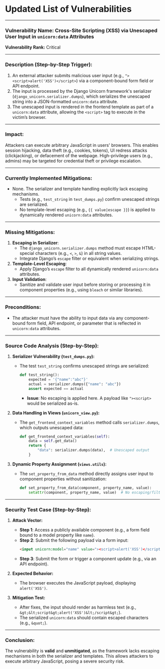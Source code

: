 # Updated List of Vulnerabilities

---

### **Vulnerability Name:** Cross-Site Scripting (XSS) via Unescaped User Input in `unicorn:data` Attributes
**Vulnerability Rank:** Critical

---

### Description (Step-by-Step Trigger):
1. An external attacker submits malicious user input (e.g., `"><script>alert('XSS')</script>`) via a component-bound form field or API endpoint.
2. The input is processed by the Django Unicorn framework's serializer (`django_unicorn.serializer.dumps`), which serializes the unescaped string into a JSON-formatted `unicorn:data` attribute.
3. The unescaped input is rendered in the frontend template as part of a `unicorn:data` attribute, allowing the `<script>` tag to execute in the victim’s browser.

---

### Impact:
Attackers can execute arbitrary JavaScript in users' browsers. This enables session hijacking, data theft (e.g., cookies, tokens), UI redress attacks (clickjacking), or defacement of the webpage. High-privilege users (e.g., admins) may be targeted for credential theft or privilege escalation.

---

### Currently Implemented Mitigations:
- None. The serializer and template handling explicitly lack escaping mechanisms.
  - Tests (e.g., `test_string` in `test_dumps.py`) confirm unescaped strings are serialized.
  - No template-level escaping (e.g., `{{ value|escape }}`) is applied to dynamically rendered `unicorn:data` attributes.

---

### Missing Mitigations:
1. **Escaping in Serializer**:
   - The `django_unicorn.serializer.dumps` method must escape HTML-special characters (e.g., `<`, `>`, `&`) in all string values.
   - Integrate Django’s `escape` filter or equivalent when serializing strings.
2. **Template-Level Escaping**:
   - Apply Django’s `escape` filter to all dynamically rendered `unicorn:data` attributes.
3. **Input Validation**:
   - Sanitize and validate user input before storing or processing it in component properties (e.g., using `bleach` or similar libraries).

---

### Preconditions:
- The attacker must have the ability to input data via any component-bound form field, API endpoint, or parameter that is reflected in `unicorn:data` attributes.

---

### Source Code Analysis (Step-by-Step):
1. **Serializer Vulnerability (`test_dumps.py`):**
   - The test `test_string` confirms unescaped strings are serialized:
     ```python
     def test_string():
         expected = '{"name":"abc"}'
         actual = serializer.dumps({"name": "abc"})
         assert expected == actual
     ```
     - **Issue**: No escaping is applied here. A payload like `"><script>` would be serialized as-is.

2. **Data Handling in Views (`unicorn_view.py`):**
   - The `get_frontend_context_variables` method calls `serializer.dumps`, which outputs unescaped data:
     ```python
     def get_frontend_context_variables(self):
         data = self.get_data()
         return {
             "data": serializer.dumps(data),  # Unescaped output
         }
     ```

3. **Dynamic Property Assignment (`views.utils`):**
   - The `set_property_from_data` method directly assigns user input to component properties without sanitization:
     ```python
     def set_property_from_data(component, property_name, value):
         setattr(component, property_name, value)  # No escaping/filtering applied
     ```

---

### Security Test Case (Step-by-Step):
1. **Attack Vector:**
   - **Step 1**: Access a publicly available component (e.g., a form field bound to a model property like `name`).
   - **Step 2**: Submit the following payload via a form input:
     ```html
     <input unicorn:model="name" value="><script>alert('XSS')</script>" />
     ```
   - **Step 3**: Submit the form or trigger a component update (e.g., via an API endpoint).

2. **Expected Behavior:**
   - The browser executes the JavaScript payload, displaying `alert('XSS')`.

3. **Mitigation Test:**
   - After fixes, the input should render as harmless text (e.g., `&gt;&lt;script&gt;alert('XSS')&lt;/script&gt;`).
   - The serialized `unicorn:data` should contain escaped characters (e.g., `&quot;`).

---

### Conclusion:
The vulnerability is **valid** and **unmitigated**, as the framework lacks escaping mechanisms in both the serializer and templates. This allows attackers to execute arbitrary JavaScript, posing a severe security risk.
